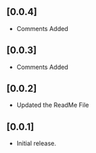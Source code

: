 ## [0.0.4]

* Comments Added

## [0.0.3]

* Comments Added

## [0.0.2]

* Updated the ReadMe File

## [0.0.1]

* Initial release.

